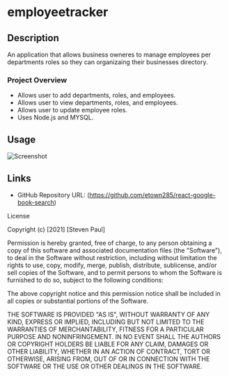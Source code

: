 # employeetracker


## Description 
An application that allows business owneres to manage employees per departments roles so they can organizaing their businesses directory. 

### Project Overview

* Allows user to add departments, roles, and employees. 
* Allows user to view departments, roles, and employees. 
* Allows user to update employee roles. 
* Uses Node.js and MYSQL. 


## Usage

![Screenshot]()

## Links


* GitHub Repository URL: (https://github.com/etown285/react-google-book-search)


License

Copyright (c) [2021] [Steven Paul]

Permission is hereby granted, free of charge, to any person obtaining a copy of this software and associated documentation files (the "Software"), to deal in the Software without restriction, including without limitation the rights to use, copy, modify, merge, publish, distribute, sublicense, and/or sell copies of the Software, and to permit persons to whom the Software is furnished to do so, subject to the following conditions:

The above copyright notice and this permission notice shall be included in all copies or substantial portions of the Software.

THE SOFTWARE IS PROVIDED "AS IS", WITHOUT WARRANTY OF ANY KIND, EXPRESS OR IMPLIED, INCLUDING BUT NOT LIMITED TO THE WARRANTIES OF MERCHANTABILITY, FITNESS FOR A PARTICULAR PURPOSE AND NONINFRINGEMENT. IN NO EVENT SHALL THE AUTHORS OR COPYRIGHT HOLDERS BE LIABLE FOR ANY CLAIM, DAMAGES OR OTHER LIABILITY, WHETHER IN AN ACTION OF CONTRACT, TORT OR OTHERWISE, ARISING FROM, OUT OF OR IN CONNECTION WITH THE SOFTWARE OR THE USE OR OTHER DEALINGS IN THE SOFTWARE.